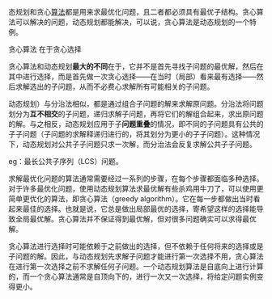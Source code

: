 态规划和贪心[算法](https://link.jianshu.com/?t=http://lib.csdn.net/base/datastructure)都是用来求最优化问题，且二者都必须具有最优子结构。贪心算法可以解决的问题，动态规划都能解决，可以说，贪心算法是动态规划的一个特例。

贪心算法 在于贪心选择

贪心算法和动态规划**最大的不同**在于，它并不是首先寻找子问题的最优解，然后在其中进行选择，而是首先做一次贪心选择——在当时（局部）看来最有选择——然后求解选出的子问题，从而不必费心求解所有可能相关的子问题。

动态规划）与分治法相似，都是通过组合子问题的解来求解原问题。分治法将问题划分为**互不相交**的子问题，递归求解子问题，再将它们的解组合起来，求出原问题的解。与之相反，动态规划应用于子**问题重叠**的情况，即不同的子问题具有公共的子子问题（子问题的求解释递归进行的，将其划分为更小的子子问题）。这种情况下，动态规划对公共子子问题只求一次解，而分治法会反复求解公共子子问题。



eg：最长公共子序列（LCS）问题。

求解最优化问题的算法通常需要经过一系列的步骤，在每个步骤都面临多种选择。对于许多最优化问题，使用动态规划算法求最优解有些杀鸡用牛刀了，可以使用更简单更优化的算法，即贪心算法（greedy algorithm）。它在每一步都做出当时看起来最佳的选择。也就是说，它总是做出局部最优的选择，寄希望这样的选择能导致全局最优解。贪心算法并不保证得到最优解，但对很多问题确实可以求得最优解。



贪心算法进行选择时可能依赖于之前做出的选择，但不依赖于任何将来的选择或是子问题的解。因此，与动态规划先求解子问题才能进行第一次选择不用，贪心算法在进行第一次选择之前不求解任何子问题。一个动态规划算法是自底向上进行计算的，而一个贪心算法通常是自顶向下的，进行一次又一次选择，将给定问题实例变得更小。



